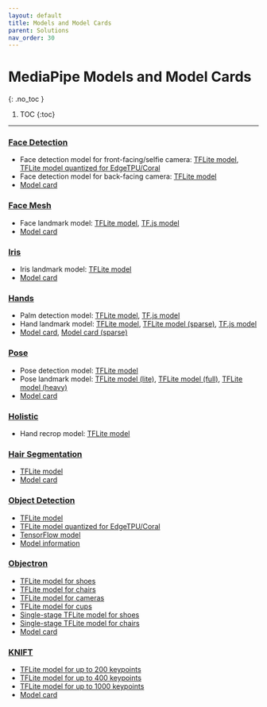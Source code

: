 ```yaml
---
layout: default
title: Models and Model Cards
parent: Solutions
nav_order: 30
---
```


# MediaPipe Models and Model Cards
{: .no_toc }

1. TOC
{:toc}
---

### [Face Detection](https://google.github.io/mediapipe/solutions/face_detection)

*   Face detection model for front-facing/selfie camera:
    [TFLite model](https://github.com/google/mediapipe/tree/master/mediapipe/modules/face_detection/face_detection_front.tflite),
    [TFLite model quantized for EdgeTPU/Coral](https://github.com/google/mediapipe/tree/master/mediapipe/examples/coral/models/face-detector-quantized_edgetpu.tflite)
*   Face detection model for back-facing camera:
    [TFLite model ](https://github.com/google/mediapipe/tree/master/mediapipe/modules/face_detection/face_detection_back.tflite)
*   [Model card](https://mediapipe.page.link/blazeface-mc)

### [Face Mesh](https://google.github.io/mediapipe/solutions/face_mesh)

*   Face landmark model:
    [TFLite model](https://github.com/google/mediapipe/tree/master/mediapipe/modules/face_landmark/face_landmark.tflite),
    [TF.js model](https://tfhub.dev/mediapipe/facemesh/1)
*   [Model card](https://mediapipe.page.link/facemesh-mc)

### [Iris](https://google.github.io/mediapipe/solutions/iris)

*   Iris landmark model:
    [TFLite model](https://github.com/google/mediapipe/tree/master/mediapipe/modules/iris_landmark/iris_landmark.tflite)
*   [Model card](https://mediapipe.page.link/iris-mc)

### [Hands](https://google.github.io/mediapipe/solutions/hands)

*   Palm detection model:
    [TFLite model](https://github.com/google/mediapipe/tree/master/mediapipe/modules/palm_detection/palm_detection.tflite),
    [TF.js model](https://tfhub.dev/mediapipe/handdetector/1)
*   Hand landmark model:
    [TFLite model](https://github.com/google/mediapipe/tree/master/mediapipe/modules/hand_landmark/hand_landmark.tflite),
    [TFLite model (sparse)](https://github.com/google/mediapipe/tree/master/mediapipe/modules/hand_landmark/hand_landmark_sparse.tflite),
    [TF.js model](https://tfhub.dev/mediapipe/handskeleton/1)
*   [Model card](https://mediapipe.page.link/handmc), [Model card (sparse)](https://mediapipe.page.link/handmc-sparse)

### [Pose](https://google.github.io/mediapipe/solutions/pose)

*   Pose detection model:
    [TFLite model](https://github.com/google/mediapipe/tree/master/mediapipe/modules/pose_detection/pose_detection.tflite)
*   Pose landmark model:
    [TFLite model (lite)](https://github.com/google/mediapipe/tree/master/mediapipe/modules/pose_landmark/pose_landmark_lite.tflite),
    [TFLite model (full)](https://github.com/google/mediapipe/tree/master/mediapipe/modules/pose_landmark/pose_landmark_full.tflite),
    [TFLite model (heavy)](https://github.com/google/mediapipe/tree/master/mediapipe/modules/pose_landmark/pose_landmark_heavy.tflite)
*   [Model card](https://mediapipe.page.link/blazepose-mc)

### [Holistic](https://google.github.io/mediapipe/solutions/holistic)

*   Hand recrop model:
    [TFLite model](https://github.com/google/mediapipe/tree/master/mediapipe/modules/holistic_landmark/hand_recrop.tflite)

### [Hair Segmentation](https://google.github.io/mediapipe/solutions/hair_segmentation)

*   [TFLite model](https://github.com/google/mediapipe/tree/master/mediapipe/models/hair_segmentation.tflite)
*   [Model card](https://mediapipe.page.link/hairsegmentation-mc)

### [Object Detection](https://google.github.io/mediapipe/solutions/object_detection)

*   [TFLite model](https://github.com/google/mediapipe/tree/master/mediapipe/models/ssdlite_object_detection.tflite)
*   [TFLite model quantized for EdgeTPU/Coral](https://github.com/google/mediapipe/tree/master/mediapipe/examples/coral/models/object-detector-quantized_edgetpu.tflite)
*   [TensorFlow model](https://github.com/google/mediapipe/tree/master/mediapipe/models/object_detection_saved_model)
*   [Model information](https://github.com/google/mediapipe/tree/master/mediapipe/models/object_detection_saved_model/README.md)

### [Objectron](https://google.github.io/mediapipe/solutions/objectron)

*   [TFLite model for shoes](https://github.com/google/mediapipe/tree/master/mediapipe/modules/objectron/object_detection_3d_sneakers.tflite)
*   [TFLite model for chairs](https://github.com/google/mediapipe/tree/master/mediapipe/modules/objectron/object_detection_3d_chair.tflite)
*   [TFLite model for cameras](https://github.com/google/mediapipe/tree/master/mediapipe/modules/objectron/object_detection_3d_camera.tflite)
*   [TFLite model for cups](https://github.com/google/mediapipe/tree/master/mediapipe/modules/objectron/object_detection_3d_cup.tflite)
*   [Single-stage TFLite model for shoes](https://github.com/google/mediapipe/tree/master/mediapipe/modules/objectron/object_detection_3d_sneakers_1stage.tflite)
*   [Single-stage TFLite model for chairs](https://github.com/google/mediapipe/tree/master/mediapipe/modules/objectron/object_detection_3d_chair_1stage.tflite)
*   [Model card](https://mediapipe.page.link/objectron-mc)

### [KNIFT](https://google.github.io/mediapipe/solutions/knift)

*   [TFLite model for up to 200 keypoints](https://github.com/google/mediapipe/tree/master/mediapipe/models/knift_float.tflite)
*   [TFLite model for up to 400 keypoints](https://github.com/google/mediapipe/tree/master/mediapipe/models/knift_float_400.tflite)
*   [TFLite model for up to 1000 keypoints](https://github.com/google/mediapipe/tree/master/mediapipe/models/knift_float_1k.tflite)
*   [Model card](https://mediapipe.page.link/knift-mc)
